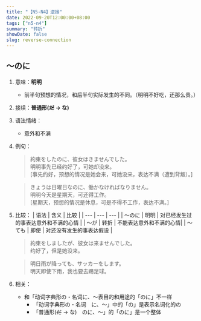 ```yaml
---
title: "【N5-N4】逆接"
date: 2022-09-20T12:00:00+08:00
tags: ["n5-n4"]
summary: "转折"
showDate: false
slug: reverse-connection
---
```


## ～のに
1. 意味：**明明**
	- 前半句预想的情况，和后半句实际发生的不同。（明明不好吃，还那么贵。）
2. 接续：**普通形(~~だ~~ → な)**
2. 语法情绪：
	- 意外和不满
3. 例句：
    > 約束をしたのに、彼女はきませんでした。  
     明明事先已经约好了，可她却没来。  
      [事先约好，预想的情况是她会来，可她没来，表达不满（遭到背叛）。]

    > きょうは日曜日なのに、働かなければなりません。  
     明明今天是星期天，可还得工作。  
      [星期天，预想的情况是休息，可是不得不工作，表达不满。]

4. 比较：
    | 语法 | 含义 | 比较 |
    | --- | --- | --- |
    | 〜のに | 明明 | 对已经发生过的事表达意外和不满的心情 |
    | 〜が | 转折 | 不能表达意外和不满的心情|
    | 〜ても | 即使 | 对还没有发生的事表达假设 |

    > 約束をしましたが、彼女は来ませんでした。  
     约好了，但是她没来。

    > 明日雨が降っても、サッカーをします。  
     明天即使下雨，我也要去踢足球。

5. 相关：
	- 和「动词字典形の・名词に、〜表目的和用途的「のに」不一样
		- 「动词字典形の・名词　に、〜」中的「の」是表示名词化的の
		- 「普通形(~~だ~~ → な)　のに、〜」的「のに」是一个整体
